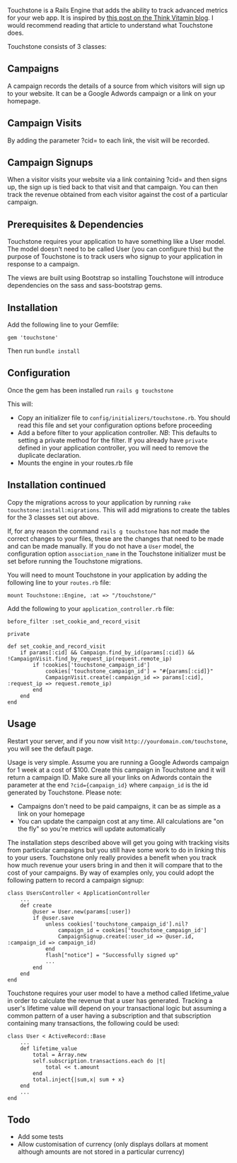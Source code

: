 Touchstone is a Rails Engine that adds the ability to track advanced metrics for your web app. It is inspired by [this post on the Think Vitamin blog](http://thinkvitamin.com/business/marketing/how-to-get-more-customers/). I would recommend reading that article to understand what Touchstone does.

Touchstone consists of 3 classes:

## Campaigns
A campaign records the details of a source from which visitors will sign up to your website. It can be a Google Adwords campaign or a link on your homepage.

## Campaign Visits
By adding the parameter ?cid= to each link, the visit will be recorded.

## Campaign Signups
When a visitor visits your website via a link containing ?cid= and then signs up, the sign up is tied back to that visit and that campaign. You can then track the revenue obtained from each visitor against the cost of a particular campaign.

## Prerequisites & Dependencies
Touchstone requires your application to have something like a User model. The model doesn't need to be called User (you can configure this) but the purpose of Touchstone is to track users who signup to your application in response to a campaign.

The views are built using Bootstrap so installing Touchstone will introduce dependencies on the sass and sass-bootstrap gems.

## Installation
Add the following line to your Gemfile:

	gem 'touchstone'

Then run `bundle install`

## Configuration
Once the gem has been installed run `rails g touchstone`

This will:

* Copy an initializer file to `config/initializers/touchstone.rb`. You should read this file and set your configuration options before proceeding
* Add a before filter to your application controller. *NB*: This defaults to setting a private method for the filter. If you already have `private` defined in your application controller, you will need to remove the duplicate declaration.
* Mounts the engine in your routes.rb file

## Installation continued
Copy the migrations across to your application by running `rake touchstone:install:migrations`. This will add migrations to create the tables for the 3 classes set out above.

If, for any reason the command `rails g touchstone` has not made the correct changes to your files, these are the changes that need to be made and can be made manually. If you do not have a `User` model, the configuration option `association_name` in the Touchstone initializer must be set before running the Touchstone migrations.

You will need to mount Touchstone in your application by adding the following line to your `routes.rb` file:

	mount Touchstone::Engine, :at => "/touchstone/"
	
Add the following to your `application_controller.rb` file:

	before_filter :set_cookie_and_record_visit
	
	private
	
	def set_cookie_and_record_visit
		if params[:cid] && Campaign.find_by_id(params[:cid]) && !CampaignVisit.find_by_request_ip(request.remote_ip)
			if !cookies['touchstone_campaign_id']
				cookies['touchstone_campaign_id'] = "#{params[:cid]}"
				CampaignVisit.create(:campaign_id => params[:cid], :request_ip => request.remote_ip)
			end
		end
	end

## Usage
Restart your server, and if you now visit `http://yourdomain.com/touchstone`, you will see the default page.

Usage is very simple. Assume you are running a Google Adwords campaign for 1 week at a cost of $100. Create this campaign in Touchstone and it will return a campaign ID. Make sure all your links on Adwords contain the parameter at the end `?cid={campaign_id}` where `campaign_id` is the id generated by Touchstone. Please note:

* Campaigns don't need to be paid campaigns, it can be as simple as a link on your homepage
* You can update the campaign cost at any time. All calculations are "on the fly" so you're metrics will update automatically

The installation steps described above will get you going with tracking visits from particular campaigns but you still have some work to do in linking this to your users. Touchstone only really provides a benefit when you track how much revenue your users bring in and then it will compare that to the cost of your campaigns. By way of examples only, you could adopt the following pattern to record a campaign signup:

	class UsersController < ApplicationController
		...
		def create
			@user = User.new(params[:user])
			if @user.save
				unless cookies['touchstone_campaign_id'].nil?
					campaign_id = cookies['touchstone_campaign_id']
					CampaignSignup.create(:user_id => @user.id, :campaign_id => campaign_id)
				end
				flash["notice"] = "Successfully signed up"
				...
			end
		end
	end

Touchstone requires your user model to have a method called lifetime\_value in order to calculate the revenue that a user has generated. Tracking a user's lifetime value will depend on your transactional logic but assuming a common pattern of a user having a subscription and that subscription containing many transactions, the following could be used:

	class User < ActiveRecord::Base
		...
		def lifetime_value
			total = Array.new
			self.subscription.transactions.each do |t|
				total << t.amount
			end
			total.inject{|sum,x| sum + x}
		end
		...
	end

## Todo

* Add some tests
* Allow customisation of currency (only displays dollars at moment although amounts are not stored in a particular currency)